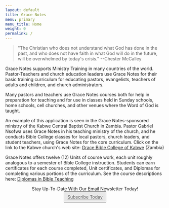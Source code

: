 ```yaml
---
layout: default
title: Grace Notes
menu: primary
menu_title: Home
weight: 0
permalink: /
---
```


> "The Christian who does not understand what God has done in the past,
> and who does not have faith in what God will do in the future, will be
> overwhelmed by today's crisis." --Chester McCalley

Grace Notes supports Ministry Training in many countries of the world.
Pastor-Teachers and church education leaders use Grace Notes for their basic
training curriculum for educating pastors, evangelists, teachers of adults and
children, and church administrators.

Many pastors and teachers use Grace Notes courses both for help in preparation
for teaching and for use in classes held in Sunday schools, home schools, cell
churches, and other venues where the Word of God is taught.

An example of this application is seen in the Grace Notes-sponsored ministry of
the Kabwe Central Baptist Church in Zambia. Pastor Gabriel Nsofwa uses Grace
Notes in his teaching ministry of the church, and he conducts Bible College
classes for local pastors, church leaders, and student teachers, using Grace
Notes for the core curriculum. Click on the link to the Kabwe church's web
site: [Grace Bible College of Kabwe](zambia/college.html) (Zambia)

Grace Notes offers twelve (12) Units of course work, each unit roughly
analogous to a semester of Bible College instruction. Students can earn
certificates for each course completed, Unit certificates, and Diplomas for
completing various portions of the curriculum. See the course descriptions
here: [Diplomas in Bible Teaching](diploma-courses.html)

  <div align="center"> Stay Up-To-Date With Our Email Newsletter Today! </div>
      <!-- BEGIN: Constant Contact Email List Form Button -->
           <div align="center"><a href="http://visitor.r20.constantcontact.com/d.jsp?llr=ryveyjrab&amp;p=oi&amp;m=1118092547857&amp;sit=4e4qyj5ib&amp;f=b6906fcc-9bc5-49ea-ad00-b5217307b601" class="button" style="background-color:#e8e8e8;border:solid 1px #5b5b5b;color:#5b5b5b;display:inline-block;padding: 8px 10px;text-shadow:none;">Subscribe Today</a></div>
